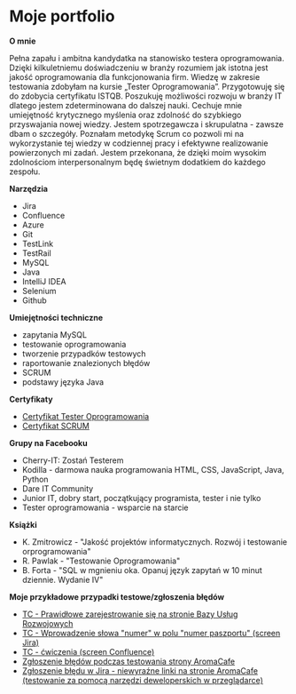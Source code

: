 # Moje portfolio

**O mnie**

Pełna zapału i ambitna kandydatka na stanowisko testera oprogramowania. Dzięki kilkuletniemu doświadczeniu w branży rozumiem jak istotna jest jakość oprogramowania dla funkcjonowania firm. Wiedzę w zakresie testowania zdobyłam na kursie „Tester Oprogramowania”. Przygotowuję się do zdobycia certyfikatu ISTQB. Poszukuję możliwości rozwoju w branży IT dlatego jestem zdeterminowana do dalszej nauki. Cechuje mnie umiejętność krytycznego myślenia oraz zdolność do szybkiego przyswajania nowej wiedzy. Jestem spotrzegawcza i  skrupulatna - zawsze dbam o szczegóły. Poznałam metodykę Scrum co pozwoli mi na wykorzystanie tej wiedzy w codziennej pracy i efektywne realizowanie powierzonych mi zadań.  Jestem przekonana, że dzięki moim wysokim zdolnościom interpersonalnym będę świetnym dodatkiem do każdego zespołu. 

**Narzędzia**

* Jira
* Confluence
* Azure
* Git
* TestLink
* TestRail
* MySQL
* Java
* IntelliJ IDEA
* Selenium
* Github

**Umiejętności techniczne**

* zapytania MySQL
* testowanie oprogramowania
* tworzenie przypadków testowych
* raportowanie znalezionych błędów
* SCRUM
* podstawy języka Java

**Certyfikaty**

* [Certyfikat Tester Oprogramowania](https://app.diplomasafe.com/pl-PL/diploma/d4d1185dfbb2a992c897d5567340950a8ebcdd608)
* [Certyfikat SCRUM](https://app.diplomasafe.com/pl-PL/diploma/d6e92973e0ddc7d877d03419806c1bfda1f9b1ee9/scrum/linkedin)

**Grupy na Facebooku**

* Cherry-IT: Zostań Testerem
* Kodilla - darmowa nauka programowania HTML, CSS, JavaScript, Java, Python
* Dare IT Community
* Junior IT, dobry start, początkujący programista, tester i nie tylko
* Tester oprogramowania - wsparcie na starcie

**Książki**

* K. Zmitrowicz - "Jakość projektów informatycznych. Rozwój i testowanie orprogramowania"
* R. Pawlak - "Testowanie Oprogramowania"
* B. Forta - "SQL w mgnieniu oka. Opanuj język zapytań w 10 minut dziennie. Wydanie IV"

**Moje przykładowe przypadki testowe/zgłoszenia błędów**

* [TC - Prawidłowe zarejestrowanie się na stronie Bazy Usług Rozwojowych](https://docs.google.com/spreadsheets/d/1G9JX37vrVHA7FhuPYgGin7XftoitN4tFpxjeATZaol4/edit?usp=sharing)
* [TC - Wprowadzenie słowa "numer" w polu "numer paszportu" (screen Jira)](https://drive.google.com/file/d/1uHdQCtIbIt9pO1-StZ0v1gPN3ddVODbH/view?usp=sharing)
* [TC - ćwiczenia (screen Confluence)](https://drive.google.com/file/d/1aZuKI3470ZNn9ZMJcoRnFkIKd8hvrmd9/view?usp=sharing)
* [Zgłoszenie błędów podczas testowania strony AromaCafe](https://drive.google.com/file/d/1kwzcbe39rlEmSZAGnviUdILl3JwbJlzg/view?usp=sharing)
* [Zgłoszenie błędu w Jira - niewyraźne linki na stronie AromaCafe (testowanie za pomocą narzędzi deweloperskich w przeglądarce)](https://drive.google.com/file/d/1Ee-gxkF_jzpC3FFa0keryZ8Nanbfwvfm/view?usp=sharing)

